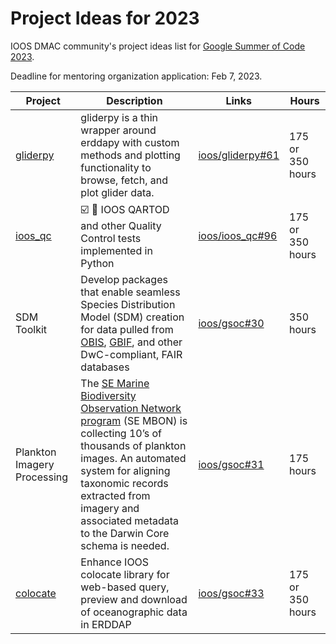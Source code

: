 # Project Ideas for 2023

IOOS DMAC community's project ideas list for [Google Summer of Code 2023](https://summerofcode.withgoogle.com/programs/2023).

Deadline for mentoring organization application: Feb 7, 2023.

|**Project** |**Description**|**Links**| **Hours** |
|------------|---------------|---------|-----------|
|[gliderpy](https://github.com/ioos/gliderpy) | gliderpy is a thin wrapper around erddapy with custom methods and plotting functionality to browse, fetch, and plot glider data. | [ioos/gliderpy#61](https://github.com/ioos/gliderpy/issues/61) | 175 or 350 hours |
| [ioos_qc](https://github.com/ioos/ioos_qc) | :ballot_box_with_check: :ocean: IOOS QARTOD and other Quality Control tests implemented in Python | [ioos/ioos_qc#96](https://github.com/ioos/ioos_qc/issues/96) | 175 or 350 hours |
| SDM Toolkit | Develop packages that enable seamless Species Distribution Model (SDM) creation for data pulled from [OBIS](https://obis.org/), [GBIF](https://www.gbif.org/), and other DwC-compliant, FAIR databases | [ioos/gsoc#30](https://github.com/ioos/gsoc/issues/30) | 350 hours |
| Plankton Imagery Processing | The [SE Marine Biodiversity Observation Network program](https://marinebon.github.io/pages/sfmbon/) (SE MBON) is collecting 10’s of thousands of plankton images.  An automated system for aligning taxonomic records extracted from imagery and associated metadata to the Darwin Core schema is needed. | [ioos/gsoc#31](https://github.com/ioos/gsoc/issues/31) | 175 hours | 
| [colocate](https://github.com/ioos/colocate) | Enhance IOOS colocate library for web-based query, preview and download of oceanographic data in ERDDAP | [ioos/gsoc#33](https://github.com/ioos/gsoc/issues/33) | 175 or 350 hours |